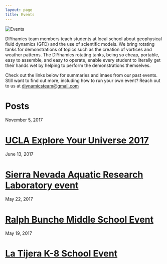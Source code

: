 ```yaml
---
layout: page
title: Events
---
```


![Events](./Intro.png)

DIYnamics team members teach students at local school about
geophysical fluid dynamics (GFD) and the use of scientific models.  We
bring rotating tanks for demonstrations of topics such as the creation
of vortices and weather patterns.  The DIYnamics rotating tanks, being
so cheap, portable, easy to assemble, and easy to operate, enable
every student to literally get their hands wet by helping to perform
the demonstrations themselves.

Check out the links below for summaries and imaes from our past
events.  Still want to find out more, including how to run your own
event?  Reach out to us at
[diynamicsteam@gmail.com](mailto:diynamicsteam@gmail.com)

# **Posts**
November 5, 2017
# [UCLA Explore Your Universe 2017](./2017/11/05/eyu.html)

June 13, 2017
# [Sierra Nevada Aquatic Research Laboratory event](./2017/06/13/snarl.html)

May 22, 2017
# [Ralph Bunche Middle School Event](./2017/05/22/ralph-bunche.html)

May 19, 2017
# [La Tijera K-8 School Event](./2017/05/19/la-tijera.html)
